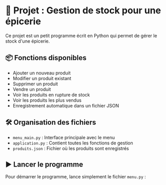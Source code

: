 # 🛒 Projet : Gestion de stock pour une épicerie

Ce projet est un petit programme écrit en Python qui permet de gérer le stock d'une épicerie.

## 📦 Fonctions disponibles

- Ajouter un nouveau produit
- Modifier un produit existant
- Supprimer un produit
- Vendre un produit
- Voir les produits en rupture de stock
- Voir les produits les plus vendus
- Enregistrement automatique dans un fichier JSON

## 🛠️ Organisation des fichiers

- `menu_main.py` : Interface principale avec le menu
- `application.py` : Contient toutes les fonctions de gestion
- `produits.json` : Fichier où les produits sont enregistrés

## ▶️ Lancer le programme

Pour démarrer le programme, lance simplement le fichier `menu.py` :

```bash
